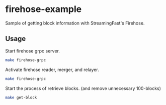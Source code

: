 # firehose-example

Sample of getting block information with StreamingFast's Firehose.

## Usage

Start firehose grpc server.

```sh
make firehose-grpc
```

Activate firehose reader, merger, and relayer.

```sh
make firehose-grpc
```

Start the process of retrieve blocks. (and remove unnecessary 100-blocks)

```sh
make get-block
```